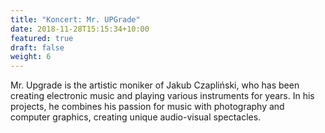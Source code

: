 ```yaml
---
title: "Koncert: Mr. UPGrade"
date: 2018-11-28T15:15:34+10:00
featured: true
draft: false
weight: 6
---
```


Mr. Upgrade is the artistic moniker of Jakub Czapliński, who has been creating electronic music and playing various instruments for years. In his projects, he combines his passion for music with photography and computer graphics, creating unique audio-visual spectacles.